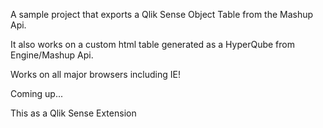 A sample project that exports a Qlik Sense Object Table from the Mashup Api. 

It also works on a custom html table generated as a HyperQube from Engine/Mashup Api.

Works on all major browsers including IE!

Coming up...

This as a Qlik Sense Extension    